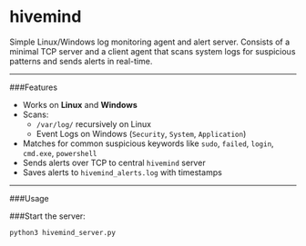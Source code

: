 # hivemind


 Simple Linux/Windows log monitoring agent and alert server. 
 Consists of a minimal TCP server and a client agent that scans system logs for suspicious patterns and sends alerts in real-time.

---

###Features

- Works on **Linux** and **Windows**
- Scans:
  - `/var/log/` recursively on Linux
  - Event Logs on Windows (`Security`, `System`, `Application`)
- Matches for common suspicious keywords like `sudo`, `failed`, `login`, `cmd.exe`, `powershell`
- Sends alerts over TCP to central `hivemind` server
- Saves alerts to `hivemind_alerts.log` with timestamps

---

###Usage

###Start the server:
```bash
python3 hivemind_server.py
